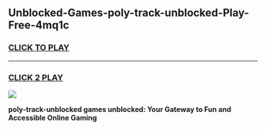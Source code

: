
## Unblocked-Games-poly-track-unblocked-Play-Free-4mq1c
<h3>
<a href="https://premium76.site?title=poly-track-unblocked&ref=10A">CLICK TO PLAY</a></h3>
<hr>

<h3>
<a href="https://premium76.site?title=poly-track-unblocked&ref=10A">CLICK 2 PLAY</a>
  
</h3>

<a href="https://premium76.site?title=poly-track-unblocked&ref=10A"><img src="https://clearcache.store/games.png"></a>


**poly-track-unblocked games unblocked: Your Gateway to Fun and Accessible Online Gaming**
